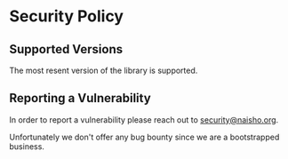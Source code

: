 # Security Policy

## Supported Versions

The most resent version of the library is supported.

## Reporting a Vulnerability

In order to report a vulnerability please reach out to security@naisho.org.

Unfortunately we don't offer any bug bounty since we are a bootstrapped business.
